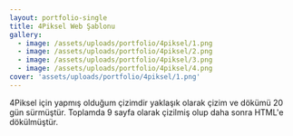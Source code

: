 ```yaml
---
layout: portfolio-single
title: 4Piksel Web Şablonu
gallery:
  - image: /assets/uploads/portfolio/4piksel/1.png
  - image: /assets/uploads/portfolio/4piksel/2.png
  - image: /assets/uploads/portfolio/4piksel/3.png
  - image: /assets/uploads/portfolio/4piksel/4.png
cover: 'assets/uploads/portfolio/4piksel/1.png'
---
```


4Piksel için yapmış olduğum çizimdir yaklaşık olarak çizim ve dökümü 20 gün sürmüştür. Toplamda 9 sayfa olarak çizilmiş olup daha sonra HTML'e dökülmüştür. 
